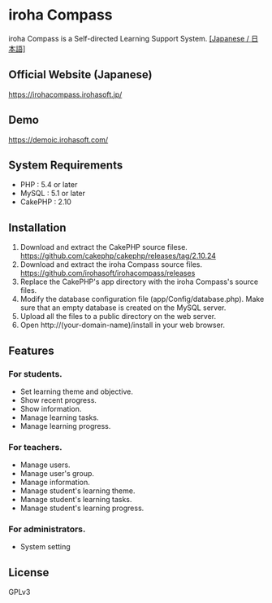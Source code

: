 # iroha Compass
iroha Compass is a Self-directed Learning Support System.  [[Japanese / 日本語]](/README.md)

## Official Website (Japanese)
https://irohacompass.irohasoft.jp/

## Demo
https://demoic.irohasoft.com/

## System Requirements
* PHP : 5.4 or later
* MySQL : 5.1 or later
* CakePHP : 2.10

## Installation
1. Download and extract the CakePHP source filese.
https://github.com/cakephp/cakephp/releases/tag/2.10.24
2. Download and extract the iroha Compass source files.
https://github.com/irohasoft/irohacompass/releases
3. Replace the CakePHP's app directory with the iroha Compass's source files.
4. Modify the database configuration file (app/Config/database.php).
Make sure that an empty database is created on the MySQL server.
5. Upload all the files to a public directory on the web server.
6. Open http://(your-domain-name)/install in your web browser.

## Features

### For students.

- Set learning theme and objective.
- Show recent progress.
- Show information.
- Manage learning tasks.
- Manage learning progress.

### For teachers.
- Manage users.
- Manage user's group.
- Manage information.
- Manage student's learning theme.
- Manage student's learning tasks.
- Manage student's learning progress.

### For administrators.
- System setting

## License
GPLv3
